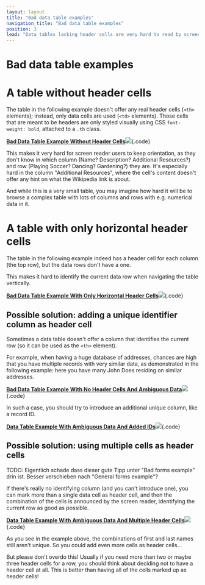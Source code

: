 ```yaml
---
layout: layout
title: "Bad data table examples"
navigation_title: "Bad data table examples"
position: 3
lead: "Data tables lacking header cells are very hard to read by screen reader users."
---
```


# Bad data table examples

# A table without header cells

The table in the following example doesn't offer any real header cells (`<th>` elements); instead, only data cells are used (`<td>` elements). Those cells that are meant to be headers are only styled visually using CSS `font-weight: bold`, attached to a `.th` class.

[**Bad Data Table Example Without Header Cells**![](https://s3-us-west-2.amazonaws.com/i.cdpn.io/1279260.brVvaP.small.086f7feb-5a51-4202-ad29-4b9cc7f377fb.png)](https://codepen.io/accessibility-developer-guide/pen/brVvaP){.code}

This makes it very hard for screen reader users to keep orientation, as they don't know in which column (Name? Description? Additional Resources?) and row (Playing Soccer? Dancing? Gardening?) they are. It's especially hard in the column "Additional Resources", where the cell's content doesn't offer any hint on what the Wikipedia link is about.

And while this is a very small table, you may imagine how hard it will be to browse a complex table with lots of columns and rows with e.g. numerical data in it.

# A table with only horizontal header cells

The table in the following example indeed has a header cell for each column (the top row), but the data rows don't have a one.

This makes it hard to identify the current data row when navigating the table vertically.

[**Bad Data Table Example With Only Horizontal Header Cells**![](https://s3-us-west-2.amazonaws.com/i.cdpn.io/1279260.MvaVzj.small.65e1439d-da20-4b92-a03f-9eadf8ec4608.png)](https://codepen.io/accessibility-developer-guide/pen/MvaVzj){.code}

## Possible solution: adding a unique identifier column as header cell

Sometimes a data table doesn't offer a column that identifies the current row (so it can be used as the `<th>` element).

For example, when having a huge database of addresses, chances are high that you have multiple records with very similar data, as demonstrated in the following example: here you have many John Does residing on similar addresses.

[**Bad Data Table Example With No Header Cells And Ambiguous Data**![](https://s3-us-west-2.amazonaws.com/i.cdpn.io/1279260.xLwjwj.small.1e48d2a1-f509-4bab-ade5-b23cc0a580d2.png)](https://codepen.io/accessibility-developer-guide/pen/xLwjwj){.code}

In such a case, you should try to introduce an additional unique column, like a record ID.

[**Data Table Example With Ambiguous Data And Added IDs**![](https://s3-us-west-2.amazonaws.com/i.cdpn.io/1279260.ayvGpK.small.d694d987-560e-4988-86a1-73fae1581ad3.png)](https://codepen.io/accessibility-developer-guide/pen/ayvGpK){.code}

## Possible solution: using multiple cells as header cells

TODO: Eigentlich schade dass dieser gute Tipp unter "Bad forms example" drin ist. Besser verschieben nach "General forms example"?

If there's really no identifying column (and you can't introduce one), you can mark more than a single data cell as header cell, and then the combination of the cells is announced by the screen reader, identifying the current row as good as possible.

[**Data Table Example With Ambiguous Data And Multiple Header Cells**![](https://s3-us-west-2.amazonaws.com/i.cdpn.io/1279260.jLbxwB.small.afb208ad-1688-462d-a23b-7d85d0be3d1c.png)](https://codepen.io/accessibility-developer-guide/pen/jLbxwB){.code}

As you see in the example above, the combinations of first and last names still aren't unique. So you could add even more cells as header cells...

But please don't overdo this! Usually if you need more than two or maybe three header cells for a row, you should think about deciding not to have a header cell at all. This is better than having all of the cells marked up as header cells!